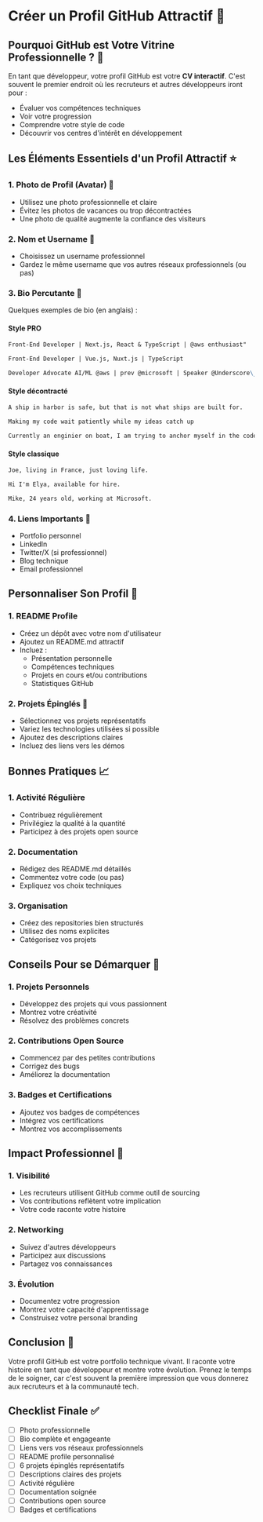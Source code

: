 # Créer un Profil GitHub Attractif 🚀

## Pourquoi GitHub est Votre Vitrine Professionnelle ? 🤔

En tant que développeur, votre profil GitHub est votre **CV interactif**. C'est souvent le premier endroit où les recruteurs et autres développeurs iront pour :

- Évaluer vos compétences techniques
- Voir votre progression
- Comprendre votre style de code
- Découvrir vos centres d'intérêt en développement

## Les Éléments Essentiels d'un Profil Attractif ⭐

### 1. Photo de Profil (Avatar) 📸

- Utilisez une photo professionnelle et claire
- Évitez les photos de vacances ou trop décontractées
- Une photo de qualité augmente la confiance des visiteurs

### 2. Nom et Username 📝

- Choisissez un username professionnel
- Gardez le même username que vos autres réseaux professionnels (ou pas)

### 3. Bio Percutante 💫

Quelques exemples de bio (en anglais) :

#### Style PRO

```markdown
Front-End Developer | Next.js, React & TypeScript | @aws enthusiast"
```

```markdown
Front-End Developer | Vue.js, Nuxt.js | TypeScript
```

```markdown
Developer Advocate AI/ML @aws | prev @microsoft | Speaker @Underscore\_ | Ph.D. in Genetic engineering
```

#### Style décontracté

```markdown
A ship in harbor is safe, but that is not what ships are built for.
```

```markdown
Making my code wait patiently while my ideas catch up
```

```markdown
Currently an enginier on boat, I am trying to anchor myself in the code
```

#### Style classique

```markdown
Joe, living in France, just loving life.
```

```markdown
Hi I'm Elya, available for hire.
```

```markdown
Mike, 24 years old, working at Microsoft.
```

### 4. Liens Importants 🔗

- Portfolio personnel
- LinkedIn
- Twitter/X (si professionnel)
- Blog technique
- Email professionnel

## Personnaliser Son Profil 🎨

### 1. README Profile

- Créez un dépôt avec votre nom d'utilisateur
- Ajoutez un README.md attractif
- Incluez :
  - Présentation personnelle
  - Compétences techniques
  - Projets en cours et/ou contributions
  - Statistiques GitHub

### 2. Projets Épinglés 📌

- Sélectionnez vos projets représentatifs
- Variez les technologies utilisées si possible
- Ajoutez des descriptions claires
- Incluez des liens vers les démos

## Bonnes Pratiques 📈

### 1. Activité Régulière

- Contribuez régulièrement
- Privilégiez la qualité à la quantité
- Participez à des projets open source

### 2. Documentation

- Rédigez des README.md détaillés
- Commentez votre code (ou pas)
- Expliquez vos choix techniques

### 3. Organisation

- Créez des repositories bien structurés
- Utilisez des noms explicites
- Catégorisez vos projets

## Conseils Pour se Démarquer 🌟

### 1. Projets Personnels

- Développez des projets qui vous passionnent
- Montrez votre créativité
- Résolvez des problèmes concrets

### 2. Contributions Open Source

- Commencez par des petites contributions
- Corrigez des bugs
- Améliorez la documentation

### 3. Badges et Certifications

- Ajoutez vos badges de compétences
- Intégrez vos certifications
- Montrez vos accomplissements

## Impact Professionnel 💼

### 1. Visibilité

- Les recruteurs utilisent GitHub comme outil de sourcing
- Vos contributions reflètent votre implication
- Votre code raconte votre histoire

### 2. Networking

- Suivez d'autres développeurs
- Participez aux discussions
- Partagez vos connaissances

### 3. Évolution

- Documentez votre progression
- Montrez votre capacité d'apprentissage
- Construisez votre personal branding

## Conclusion 🎯

Votre profil GitHub est votre portfolio technique vivant. Il raconte votre histoire en tant que développeur et montre votre évolution. Prenez le temps de le soigner, car c'est souvent la première impression que vous donnerez aux recruteurs et à la communauté tech.

## Checklist Finale ✅

- [ ] Photo professionnelle
- [ ] Bio complète et engageante
- [ ] Liens vers vos réseaux professionnels
- [ ] README profile personnalisé
- [ ] 6 projets épinglés représentatifs
- [ ] Descriptions claires des projets
- [ ] Activité régulière
- [ ] Documentation soignée
- [ ] Contributions open source
- [ ] Badges et certifications
